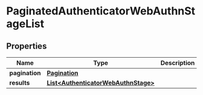 

# PaginatedAuthenticatorWebAuthnStageList


## Properties

| Name | Type | Description | Notes |
|------------ | ------------- | ------------- | -------------|
|**pagination** | [**Pagination**](Pagination.md) |  |  |
|**results** | [**List&lt;AuthenticatorWebAuthnStage&gt;**](AuthenticatorWebAuthnStage.md) |  |  |



